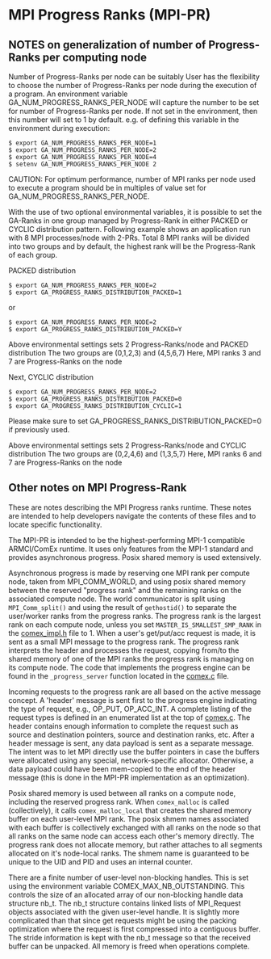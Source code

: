 # MPI Progress Ranks (MPI-PR)
NOTES on generalization of number of Progress-Ranks per computing node
------
Number of Progress-Ranks per node can be suitably 
User has the flexibility to choose the number of Progress-Ranks per
node during the execution of a program. 
An environment variable GA_NUM_PROGRESS_RANKS_PER_NODE will capture the
number to be set for number of Progress-Ranks per node. If not set
in the environment, then this number will set to 1 by default. 
e.g. of defining this variable in the environment during execution:
```
$ export GA_NUM_PROGRESS_RANKS_PER_NODE=1
$ export GA_NUM_PROGRESS_RANKS_PER_NODE=2
$ export GA_NUM_PROGRESS_RANKS_PER_NODE=4
$ setenv GA_NUM_PROGRESS_RANKS_PER_NODE 2
```

CAUTION: For optimum performance, number of MPI ranks per node used
to execute a program should be in multiples of value set for
GA_NUM_PROGRESS_RANKS_PER_NODE. 

With the use of two optional environmental variables, it is possible to set
the GA-Ranks in one group managed by Progress-Rank in either PACKED or CYCLIC
distribution pattern. 
Following example shows an application run with 8 MPI processes/node with 2-PRs.
Total 8 MPI ranks will be divided into two groups and by default, the highest rank 
will be the Progress-Rank of each group. 

PACKED distribution
```
$ export GA_NUM_PROGRESS_RANKS_PER_NODE=2
$ export GA_PROGRESS_RANKS_DISTRIBUTION_PACKED=1
```
or
```
$ export GA_NUM_PROGRESS_RANKS_PER_NODE=2
$ export GA_PROGRESS_RANKS_DISTRIBUTION_PACKED=Y
```

Above environmental settings sets 2 Progress-Ranks/node and PACKED distribution
The two groups are (0,1,2,3) and (4,5,6,7)
Here, MPI ranks 3 and 7 are Progress-Ranks on the node

Next, CYCLIC distribution
```
$ export GA_NUM_PROGRESS_RANKS_PER_NODE=2
$ export GA_PROGRESS_RANKS_DISTRIBUTION_PACKED=0 
$ export GA_PROGRESS_RANKS_DISTRIBUTION_CYCLIC=1
```

Please make sure to set GA_PROGRESS_RANKS_DISTRIBUTION_PACKED=0 if previously used.

Above environmental settings sets 2 Progress-Ranks/node and CYCLIC distribution
The two groups are (0,2,4,6) and (1,3,5,7)
Here, MPI ranks 6 and 7 are Progress-Ranks on the node

Other notes on MPI Progress-Rank
------
These are notes describing the MPI Progress ranks runtime. These notes are intended to help developers navigate the contents of these files and to locate specific functionality.

The MPI-PR is intended to be the highest-performing MPI-1 compatible ARMCI/ComEx runtime.  It uses only features from the MPI-1 standard and provides asynchronous progress.  Posix shared memory is used extensively.

Asynchronous progress is made by reserving one MPI rank per compute node, taken
from MPI_COMM_WORLD, and using posix shared memory between the reserved
"progress rank" and the remaining ranks on the associated compute node.  The
world communicator is split using `MPI_Comm_split()` and using the result of
`gethostid()` to separate the user/worker ranks from the progress ranks.  The
progress rank is the largest rank on each compute node, unless you set
`MASTER_IS_SMALLEST_SMP_RANK` in the [comex_impl.h](comex_impl.h) file to 1.
When a user's get/put/acc request is made, it is sent as a small MPI message to
the progress rank.  The progress rank interprets the header and processes the
request, copying from/to the shared memory of one of the MPI ranks the progress
rank is managing on its compute node. The code that implements the progress
engine can be found in the `_progress_server` function located in the
[comex.c](comex.c) file.

Incoming requests to the progress rank are all based on the active message
concept. A 'header' message is sent first to the progress engine indicating the
type of request, e.g., OP_PUT, OP_ACC_INT. A complete listing of the request
types is defined in an enumerated list at the top of [comex.c](comex.c). The header contains enough information to complete the request such as source and destination pointers, source and destination ranks, etc. After a header message is sent, any data payload is sent as a separate message. The intent was to let MPI directly use the buffer pointers in case the buffers were allocated using any special, network-specific allocator. Otherwise, a data payload could have been mem-copied to the end of the header message (this is done in the MPI-PR implementation as an optimization).

Posix shared memory is used between all ranks on a compute node, including the reserved progress rank.  When `comex_malloc` is called (collectively), it calls `comex_malloc_local` that creates the shared memory buffer on each user-level MPI rank.  The posix shmem names associated with each buffer is collectively exchanged with all ranks on the node so that all ranks on the same node can access each other's memory directly.  The progress rank does not allocate memory, but rather attaches to all segments allocated on it's node-local ranks.  The shmem name is guaranteed to be unique to the UID and PID and uses an internal counter.

There are a finite number of user-level non-blocking handles. This is set using the environment variable COMEX_MAX_NB_OUTSTANDING. This controls the size of an allocated array of our non-blocking handle data structure nb_t. The nb_t structure contains linked lists of MPI_Request objects associated with the given user-level handle. It is slightly more complicated than that since get requests might be using the packing optimization where the request is first compressed into a contiguous buffer. The stride information is kept with the nb_t message so that the received buffer can be unpacked. All memory is freed when operations complete.
